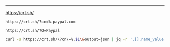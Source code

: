 ____

https://crt.sh/

```
https://crt.sh/?cn=%.paypal.com
```

```
https://crt.sh/?O=Paypal
```

```bash
curl -s https://crt.sh/\?cn\=%.$1\&output=json | jq -r '.[].name_value' | sed 's/\*\.//g' | sort -u
```


